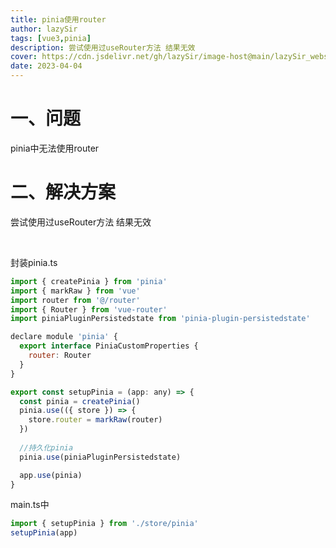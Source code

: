 ```yaml
---
title: pinia使用router
author: lazySir
tags: [vue3,pinia]
description: 尝试使用过useRouter方法 结果无效
cover: https://cdn.jsdelivr.net/gh/lazySir/image-host@main/lazySir_website/blog/vue/vue3.png
date: 2023-04-04
---
```

# 一、问题

pinia中无法使用router

# 二、解决方案

尝试使用过useRouter方法 结果无效

<br/>

封装pinia.ts

```js
import { createPinia } from 'pinia'
import { markRaw } from 'vue'
import router from '@/router'
import { Router } from 'vue-router'
import piniaPluginPersistedstate from 'pinia-plugin-persistedstate'

declare module 'pinia' {
  export interface PiniaCustomProperties {
    router: Router
  }
}

export const setupPinia = (app: any) => {
  const pinia = createPinia()
  pinia.use(({ store }) => {
    store.router = markRaw(router)
  })
  
  //持久化pinia
  pinia.use(piniaPluginPersistedstate)

  app.use(pinia)
}

```

main.ts中

```js
import { setupPinia } from './store/pinia'
setupPinia(app)
```
